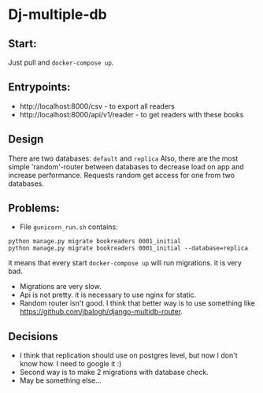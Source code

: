 # Dj-multiple-db

## Start:
Just pull and `docker-compose up`.

## Entrypoints:
* http://localhost:8000/csv - to export all readers
* http://localhost:8000/api/v1/reader - to get readers with these books

## Design
There are two databases: `default` and `replica`
Also, there are the most simple 'random'-router between databases to 
decrease load on app and increase performance. 
Requests random get access for one from two databases. 

## Problems: 
* File `gunicorn_run.sh` contains:
```
python manage.py migrate bookreaders 0001_initial
python manage.py migrate bookreaders 0001_initial --database=replica
```
it means that every start `docker-compose up` will run migrations.
it is very bad.

* Migrations are very slow.
* Api is not pretty. it is necessary to use nginx for static.
* Random router isn't good. I think that better way is to use something 
like https://github.com/jbalogh/django-multidb-router.

## Decisions
* I think that replication should use on postgres level, 
but now I don't know how. I need to google it :)
* Second way is to make 2 migrations with database check.
* May be something else... 